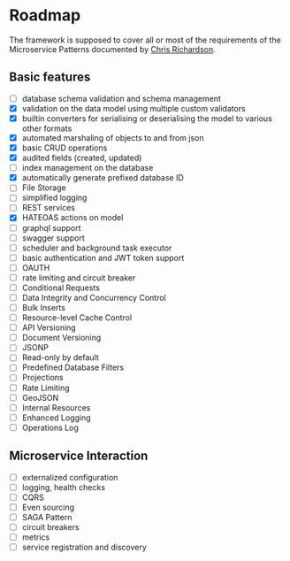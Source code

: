 # Roadmap

The framework is supposed to cover all or most of the requirements of the Microservice Patterns documented by [Chris Richardson](http://microservices.io/patterns/index.html).

## Basic features
- [ ] database schema validation and schema management
- [x] validation on the data model using multiple custom validators
- [x] builtin converters for serialising or deserialising the model to various other formats
- [x] automated marshaling of objects to and from json
- [x] basic CRUD operations
- [x] audited fields (created, updated)
- [ ] index management on the database
- [x] automatically generate prefixed database ID
- [ ] File Storage
- [ ] simplified logging
- [ ] REST services
- [x] HATEOAS actions on model
- [ ] graphql support
- [ ] swagger support
- [ ] scheduler and background task executor
- [ ] basic authentication and JWT token support
- [ ] OAUTH
- [ ] rate limiting and circuit breaker
- [ ] Conditional Requests
- [ ] Data Integrity and Concurrency Control
- [ ] Bulk Inserts
- [ ] Resource-level Cache Control
- [ ] API Versioning
- [ ] Document Versioning
- [ ] JSONP
- [ ] Read-only by default
- [ ] Predefined Database Filters
- [ ] Projections
- [ ] Rate Limiting
- [ ] GeoJSON
- [ ] Internal Resources
- [ ] Enhanced Logging
- [ ] Operations Log

## Microservice Interaction
- [ ] externalized configuration
- [ ] logging, health checks
- [ ] CQRS
- [ ] Even sourcing
- [ ] SAGA Pattern
- [ ] circuit breakers
- [ ] metrics
- [ ] service registration and discovery
